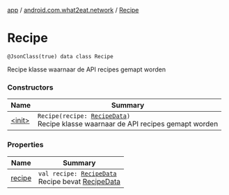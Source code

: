 [app](../../index.md) / [android.com.what2eat.network](../index.md) / [Recipe](./index.md)

# Recipe

`@JsonClass(true) data class Recipe`

Recipe klasse waarnaar de API recipes gemapt worden

### Constructors

| Name | Summary |
|---|---|
| [&lt;init&gt;](-init-.md) | `Recipe(recipe: `[`RecipeData`](../-recipe-data/index.md)`)`<br>Recipe klasse waarnaar de API recipes gemapt worden |

### Properties

| Name | Summary |
|---|---|
| [recipe](recipe.md) | `val recipe: `[`RecipeData`](../-recipe-data/index.md)<br>Recipe bevat [RecipeData](../-recipe-data/index.md) |
